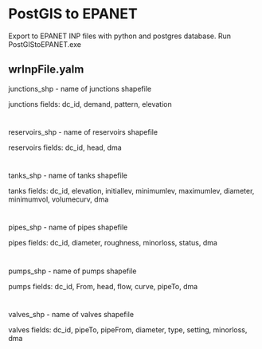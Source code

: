 PostGIS to EPANET
==================================

Export to EPANET INP files with python and postgres database.
Run PostGIStoEPANET.exe

wrInpFile.yalm 
-----------------------

junctions_shp - name of junctions shapefile

junctions fields: dc_id, demand, pattern, elevation
#
reservoirs_shp - name of reservoirs shapefile

reservoirs fields: dc_id, head, dma
#
tanks_shp - name of tanks shapefile

tanks fields: dc_id, elevation, initiallev, minimumlev, maximumlev, diameter, minimumvol, volumecurv, dma
#
pipes_shp - name of pipes shapefile

pipes fields: dc_id, diameter, roughness, minorloss, status, dma
#
pumps_shp - name of pumps shapefile

pumps fields: dc_id, From, head, flow, curve, pipeTo, dma
#
valves_shp - name of valves shapefile

valves fields: dc_id, pipeTo, pipeFrom, diameter, type, setting, minorloss, dma
#
